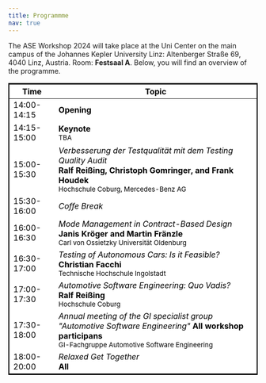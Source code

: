 ```yaml
---
title: Programmme
nav: true
---
```


The ASE Workshop 2024 will take place at the Uni Center on the main campus of the Johannes Kepler University Linz: Altenberger Straße 69, 4040 Linz, Austria. Room: <b>Festsaal A</b>.
Below, you will find an overview of the programme. 

<head>
<!-- CSS Code: Place this code in the document's head (between the 'head' tags) -->
<style>
table.GeneratedTable {
  width: 100%;
  background-color: #ffffff;
  border-collapse: collapse;
  border-width: 2px;
  border-color: #000000;
  border-style: solid;
  color: #000000;
}

table.GeneratedTable td, table.GeneratedTable th {
  border-width: 2px;
  border-color: #000000;
  border-style: solid;
  padding: 3px;
}

table.GeneratedTable thead {
  background-color: #c0c0c0;
}
</style>
</head>

<!-- HTML Code: Place this code in the document's body (between the 'body' tags) where the table should appear -->
<table class="GeneratedTable">
  <thead>
    <tr>
      <th>Time</th>
      <th>Topic</th>
    </tr>
  </thead>
  <tbody>
    <tr>
      <td>14:00-14:15</td>
      <td>
        <b>Opening</b> <br/>
      </td>
    </tr>
    <tr>
      <td>14:15-15:00</td>
      <td>
        <b>Keynote</b> <br/>
          <sup> TBA </sup>
      </td>
    </tr>
    <tr>
      <td>15:00-15:30</td>
      <td>
        <i>Verbesserung der Testqualität mit dem Testing Quality Audit</i><br/>
        <b>Ralf Reißing, Christoph Gomringer, and Frank Houdek</b><br/>
        <sup>Hochschule Coburg, Mercedes-Benz AG</sup>
        </td>
     </tr>  
    <tr>
      <td>15:30-16:00</td>
      <td><i>Coffe Break</i></td>
     </tr>  
    <tr>
      <td>16:00-16:30</td>
      <td>
        <i>Mode Management in Contract-Based Design</i><br/>
        <b>Janis Kröger and Martin Fränzle</b><br/>
        <sup>Carl von Ossietzky Universität Oldenburg</sup>
      </td>
     </tr>  
     <tr>
      <td>16:30-17:00</td>
      <td>
        <i>Testing of Autonomous Cars: Is it Feasible?</i><br/>
        <b>Christian Facchi</b><br/>
        <sub>Technische Hochschule Ingolstadt</sub>
      </td>
    </tr>
    <tr>
      <td>17:00-17:30</td>
      <td>
        <i>Automotive Software Engineering: Quo Vadis?</i><br/>
        <b>Ralf Reißing</b><br/>
        <sup>Hochschule Coburg</sup>
        </td>
     </tr>  
    <tr>
      <td>17:30-18:00</td>
      <td>
        <i>Annual meeting of the GI specialist group "Automotive Software Engineering"</i>
        <b>All workshop participans</b> <br/>
        <sup>GI-Fachgruppe Automotive Software Engineering</sup>
        </td>
     </tr>  
    <tr>
      <td>18:00-20:00</td>
      <td>
        <i>Relaxed Get Together</i><br/>
        <b>All</b>
        </td>
     </tr>
</table>
